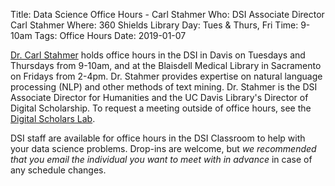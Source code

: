 Title: Data Science Office Hours - Carl Stahmer
Who: DSI Associate Director Carl Stahmer
Where: 360 Shields Library
Day: Tues & Thurs, Fri
Time: 9-10am
Tags: Office Hours
Date: 2019-01-07

[Dr. Carl Stahmer](mailto:cstahmer@ucdavis.edu) holds office hours in the DSI in Davis on Tuesdays and Thursdays from 9-10am, and at the Blaisdell Medical Library in Sacramento on Fridays from 2-4pm. Dr. Stahmer provides expertise on natural language processing (NLP) and other methods of text mining. Dr. Stahmer is the DSI Associate Director for Humanities and the UC Davis Library's Director of Digital Scholarship. To request a meeting outside of office hours, see the [Digital Scholars Lab](http://ds.library.ucdavis.edu/contact-us/).

DSI staff are available for office hours in the DSI Classroom to
help with your data science problems. Drop-ins are welcome, but *we
recommended that you email the individual you want to meet with in advance* in
case of any schedule changes.